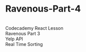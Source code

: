 # Ravenous-Part-4
<br />
Codecademy React Lesson <br />
Ravenous Part 3 <br />
Yelp API <br />
Real Time Sorting <br />